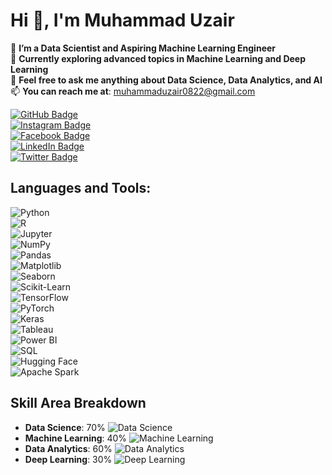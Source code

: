 # Hi 👋, I'm Muhammad Uzair

🔭 **I’m a Data Scientist and Aspiring Machine Learning Engineer**  
🌱 **Currently exploring advanced topics in Machine Learning and Deep Learning**  
💬 **Feel free to ask me anything about Data Science, Data Analytics, and AI**  
📫 **You can reach me at**: [muhammaduzair0822@gmail.com](mailto:muhammaduzair0822@gmail.com)  
 

[![GitHub Badge](https://img.shields.io/badge/-GitHub-black?style=flat-square&logo=github&logoWidth=40&logoHeight=40)](https://github.com/MuhammadUzaires)  
[![Instagram Badge](https://img.shields.io/badge/-Instagram-E4405F?style=flat-square&logo=instagram&logoColor=white&logoWidth=40&logoHeight=40)](https://instagram.com/)  
[![Facebook Badge](https://img.shields.io/badge/-Facebook-1877F2?style=flat-square&logo=facebook&logoColor=white&logoWidth=40&logoHeight=40)](https://facebook.com/)  
[![LinkedIn Badge](https://img.shields.io/badge/-LinkedIn-0077B5?style=flat-square&logo=linkedin&logoColor=white&logoWidth=40&logoHeight=40)](https://www.linkedin.com/in/muhammad-uzair-666119320/)  
[![Twitter Badge](https://img.shields.io/badge/-Twitter-1DA1F2?style=flat-square&logo=twitter&logoColor=white&logoWidth=40&logoHeight=40)](https://twitter.com/)  




## Languages and Tools:  

![Python](https://img.shields.io/badge/-Python-3776AB?style=flat-square&logo=python&logoColor=white&size=large)  
![R](https://img.shields.io/badge/-R-276DC3?style=flat-square&logo=r&logoColor=white&size=large)  
![Jupyter](https://img.shields.io/badge/-Jupyter-F37626?style=flat-square&logo=jupyter&logoColor=white&size=large)  
![NumPy](https://img.shields.io/badge/-NumPy-013243?style=flat-square&logo=numpy&logoColor=white&size=large)  
![Pandas](https://img.shields.io/badge/-Pandas-150458?style=flat-square&logo=pandas&logoColor=white&size=large)  
![Matplotlib](https://img.shields.io/badge/-Matplotlib-3A77A6?style=flat-square&logo=python&logoColor=white&size=large)  
![Seaborn](https://img.shields.io/badge/-Seaborn-3776AB?style=flat-square&logo=python&logoColor=white&size=large)  
![Scikit-Learn](https://img.shields.io/badge/-Scikit--Learn-F7931E?style=flat-square&logo=scikitlearn&logoColor=white&size=large)  
![TensorFlow](https://img.shields.io/badge/-TensorFlow-FF6F00?style=flat-square&logo=tensorflow&logoColor=white&size=large)  
![PyTorch](https://img.shields.io/badge/-PyTorch-EE4C2C?style=flat-square&logo=pytorch&logoColor=white&size=large)  
![Keras](https://img.shields.io/badge/-Keras-D00000?style=flat-square&logo=keras&logoColor=white&size=large)  
![Tableau](https://img.shields.io/badge/-Tableau-E97627?style=flat-square&logo=tableau&logoColor=white&size=large)  
![Power BI](https://img.shields.io/badge/-Power%20BI-F2C811?style=flat-square&logo=powerbi&logoColor=black&size=large)  
![SQL](https://img.shields.io/badge/-SQL-4479A1?style=flat-square&logo=mysql&logoColor=white&size=large)  
![Hugging Face](https://img.shields.io/badge/-Hugging%20Face-FFD700?style=flat-square&logo=huggingface&logoColor=black&size=large)  
![Apache Spark](https://img.shields.io/badge/-Apache%20Spark-E25A1C?style=flat-square&logo=apachespark&logoColor=white&size=large)


## Skill Area Breakdown

- **Data Science**: 70% ![Data Science](https://img.shields.io/badge/70%25-70db70?style=flat-square&logo=python&logoColor=white)
- **Machine Learning**: 40% ![Machine Learning](https://img.shields.io/badge/40%25-f1c232?style=flat-square&logo=python&logoColor=white)
- **Data Analytics**: 60% ![Data Analytics](https://img.shields.io/badge/60%25-ffbf00?style=flat-square&logo=tableau&logoColor=white)
- **Deep Learning**: 30% ![Deep Learning](https://img.shields.io/badge/30%25-ff6666?style=flat-square&logo=tensorflow&logoColor=white)

